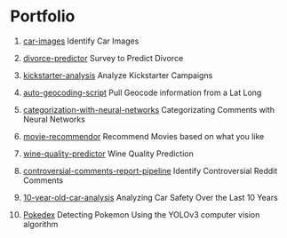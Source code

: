 # Portfolio

1. [car-images](https://github.com/JonHenin/Car-Images)
Identify Car Images

2. [divorce-predictor](https://github.com/JonHenin/Divorce-Predictor)
Survey to Predict Divorce

3. [kickstarter-analysis](https://github.com/JonHenin/Kickstarter-Analysis)
Analyze Kickstarter Campaigns

4. [auto-geocoding-script](https://github.com/JonHenin/Auto-Geocoding-Script)
Pull Geocode information from a Lat Long

5. [categorization-with-neural-networks](https://github.com/JonHenin/Categorization-with-Neural-Networks)
Categorizating Comments with Neural Networks

6. [movie-recommendor](https://github.com/JonHenin/Movie-Recommender)
Recommend Movies based on what you like

7. [wine-quality-predictor](https://github.com/JonHenin/Wine-Quality-Predictor)
Wine Quality Prediction

8. [controversial-comments-report-pipeline](https://github.com/JonHenin/Controversial-Comments-Report-Pipeline)
Identify Controversial Reddit Comments

9. [10-year-old-car-analysis](https://github.com/JonHenin/10-Year-Old-Car-Analysis)
Analyzing Car Safety Over the Last 10 Years

10. [Pokedex](https://github.com/JonHenin/Pokedex)
Detecting Pokemon Using the YOLOv3 computer vision algorithm
